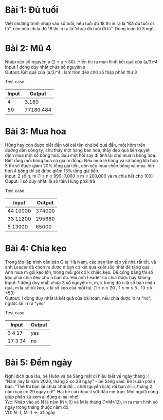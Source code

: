 # Bài 1: Đủ tuổi

Viết chương trình nhập vào số tuổi, nếu tuổi đủ 18 thì in ra là “Đã đủ tuổi đi tù”, còn nếu
chưa đủ 18 thì in ra là “chưa đủ tuổi đi tù”. Dùng toán tử 3 ngôi.

# Bài 2: Mũ 4

Nhập vào số nguyên a (2 ≤ a ≤ 50). Hiển thị ra màn hình kết quả của (a/3)^4\
Input:1 dòng duy nhất chứa số nguyên a\
Output: Kết quả của (a/3)^4 , làm tròn đến chữ số thập phân thứ 3

Test case

| Input | Output    |
| ----- | --------- |
| 4     | 3.160     |
| 50    | 77160.484 |

# Bài 3: Mua hoa

Hùng hay còn được biết đến với cái tên chú bé quá đần, một hôm trên đường
đến công ty, chú thấy một hàng bán hoa, thấy đẹp quá liền quyết định mua một số
bông hoa. Sau một hồi suy đi tính lại chú mua n bông hoa. Biết rằng mỗi bông hoa
có giá m đồng. Nếu mua lẻ bông và số bông lớn hơn 5 thì sẽ được giảm 20% tổng
giá tiền, còn nếu mua chẵn bông và mua  lớn hơn 4 bông thì sẽ được giảm 15%
tổng giá tiền.\
Input: 2 số n, m (1 ≤ n ≤ 999; 7,000 ≤ m ≤ 200,000 và m chia hết cho 100)\
Ouput: 1 số duy nhất: là số tiền Hùng phải trả

Test case

| Input    | Output |
| -------- | ------ |
| 44 10000 | 374000 |
| 33 11200 | 295680 |
| 5 13000  | 65000  |

# Bài 4: Chia kẹo

Trong lớp lập trình căn bản C tại Hà Nam, các bạn làm tập về nhà rất tốt, và
anh Leader đã chọn ra được n bạn có kết quả xuất sắc nhất để tặng quà. Anh mua
m gói kẹo lớn, trong mỗi gói có k chiếc kẹo. Để công bằng thì số kẹo phải chia đều
cho n bạn đó. Hỏi anh Leader có chia được hay không.\
Input: 1 dòng duy nhất chứa 3 số nguyên: n, m, k trong đó n là số bạn nhận quà, m
là số túi kẹo, k là số kẹo của mỗi túi. (1 ≤ n ≤ 20 , 1 ≤ m ≤ 5 , 10 ≤ k ≤50)\
Output: 1 dòng duy nhất là kết quả của bài toán, nếu chia được in ra “no”, ngược
lại in ra “yes”

Test case

| Input   | Output |
| ------- | ------ |
| 3 4 17  | yes    |
| 17 3 34 | no     |

# Bài 5: Đếm ngày

Nghỉ dịch quá lâu, bé Huân và bé Sáng mất đi hiểu biết về ngày tháng :( “Năm
nay là năm 2020, tháng 2 có 28 ngày” - bé Sáng said. Bé Huân phản bác: “Thế thì
bạn lại chưa chơi đồ… chơi (quyển lịch) rồi bạn ơiiiii, tháng 2 năm nay có 29 ngày
cơ!”. Hai bé cãi nhau tí sứt đầu mẻ trán. Mọi người cùng giúp phân xử xem ai đúng
ai sai nhé! \
Y/c: Nhập vào số N là năm (N>;0) và M là tháng (1≤M≤12), in ra màn hình số ngày
trong tháng thuộc năm đó.\
VD: N=1, M=1 =>; 31 ngày
